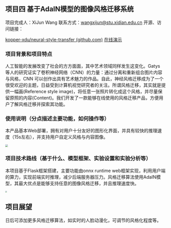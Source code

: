 ## 项目四 基于AdaIN模型的图像风格迁移系统

项目完成人：XiJun Wang                联系方式：wangxijun@stu.xidian.edu.cn                开源、访问链接： 

[kopper-xdu/neural-style-transfer (github.com)](https://github.com/kopper-xdu/neural-style-transfer)    [在线演示](https://kopper.top)

### 项目背景和项目特点

人工智能的发展改变了社会的方方面面，其中艺术领域同样发生这变化。Gatys 等人的研究证实了卷积神经网络（CNN）的力量：通过分离和重新组合图片内容与风格，CNN 可以创作出具有艺术魅力的作品。自此，神经风格迁移成为了一个很受欢迎的主题，日益受到计算机视觉研究者的关注。所谓风格迁移，其实就是提供一幅画(Reference style image)，将任意一张照片转化成这个风格，并尽量保留原照的内容(Content)。我们开发了一款能够在线使用的风格迁移产品，方便用户了解风格迁移并探索其功能。

### 使用说明（分点描述主要功能，如何操作等）

本产品基本Web部署，拥有对用户十分友好的图形化界面，并具有较快的推理速度（15s左右），并支持用户自定义风格与内容图像。

<img src="https://cdn.jsdelivr.net/gh/kopper-xdu/neural-style-transfer/static/example/index.png" style="zoom: 50%;" />

### 项目技术路线（基于什么、模型框架、实验设置和实验分析等）

本项目基于Flask框架搭建，主要功能由onnx runtime web框架实现，利用用户端的算力，实现前端实时推理，减少后端服务器压力。风格迁移算法使用AdaIN模型，其最大优点是能够支持任意的图像风格迁移，并且推理速度快。

<img src="https://cdn.jsdelivr.net/gh/kopper-xdu/neural-style-transfer/static/example/architecture.jpg" style="zoom: 33%;" />

## 项目展望

日后可添加更多风格迁移算法，如实时的人脸动漫化，可调节的风格化程度等。